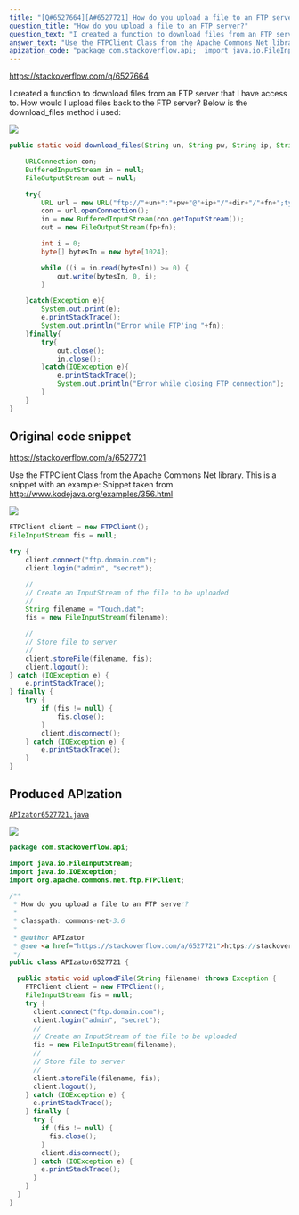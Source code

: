```yaml
---
title: "[Q#6527664][A#6527721] How do you upload a file to an FTP server?"
question_title: "How do you upload a file to an FTP server?"
question_text: "I created a function to download files from an FTP server that I have access to.  How would I upload files back to the FTP server? Below is the download_files method i used:"
answer_text: "Use the FTPClient Class from the Apache Commons Net library. This is a snippet with an example: Snippet taken from http://www.kodejava.org/examples/356.html"
apization_code: "package com.stackoverflow.api;  import java.io.FileInputStream; import java.io.IOException; import org.apache.commons.net.ftp.FTPClient;  /**  * How do you upload a file to an FTP server?  *  * classpath: commons-net-3.6  *  * @author APIzator  * @see <a href=\"https://stackoverflow.com/a/6527721\">https://stackoverflow.com/a/6527721</a>  */ public class APIzator6527721 {    public static void uploadFile(String filename) throws Exception {     FTPClient client = new FTPClient();     FileInputStream fis = null;     try {       client.connect(\"ftp.domain.com\");       client.login(\"admin\", \"secret\");       //       // Create an InputStream of the file to be uploaded       fis = new FileInputStream(filename);       //       // Store file to server       //       client.storeFile(filename, fis);       client.logout();     } catch (IOException e) {       e.printStackTrace();     } finally {       try {         if (fis != null) {           fis.close();         }         client.disconnect();       } catch (IOException e) {         e.printStackTrace();       }     }   } }"
---
```


https://stackoverflow.com/q/6527664

I created a function to download files from an FTP server that I have access to.  How would I upload files back to the FTP server?
Below is the download_files method i used:


<div class="code-logo"><img src="/stackoverflow.png" /></div>

```java
public static void download_files(String un, String pw, String ip, String dir, String fn, String fp){

    URLConnection con;
    BufferedInputStream in = null;
    FileOutputStream out = null;

    try{
        URL url = new URL("ftp://"+un+":"+pw+"@"+ip+"/"+dir+"/"+fn+";type=i");
        con = url.openConnection();
        in = new BufferedInputStream(con.getInputStream());
        out = new FileOutputStream(fp+fn);

        int i = 0;
        byte[] bytesIn = new byte[1024];

        while ((i = in.read(bytesIn)) >= 0) {
            out.write(bytesIn, 0, i);
        }

    }catch(Exception e){
        System.out.print(e);
        e.printStackTrace();
        System.out.println("Error while FTP'ing "+fn);
    }finally{
        try{
            out.close();
            in.close();
        }catch(IOException e){
            e.printStackTrace();
            System.out.println("Error while closing FTP connection");
        }
    }
}
```


## Original code snippet

https://stackoverflow.com/a/6527721

Use the FTPClient Class from the Apache Commons Net library.
This is a snippet with an example:
Snippet taken from http://www.kodejava.org/examples/356.html

<div class="code-logo"><img src="/stackoverflow.png" /></div>

```java
FTPClient client = new FTPClient();
FileInputStream fis = null;

try {
    client.connect("ftp.domain.com");
    client.login("admin", "secret");

    //
    // Create an InputStream of the file to be uploaded
    //
    String filename = "Touch.dat";
    fis = new FileInputStream(filename);

    //
    // Store file to server
    //
    client.storeFile(filename, fis);
    client.logout();
} catch (IOException e) {
    e.printStackTrace();
} finally {
    try {
        if (fis != null) {
            fis.close();
        }
        client.disconnect();
    } catch (IOException e) {
        e.printStackTrace();
    }
}
```

## Produced APIzation

[`APIzator6527721.java`](https://github.com/blind-papers/apization-temp-data/raw/main/search/APIzator6527721.java)

<div class="code-logo"><img src="/apizator.png" /></div>

```java
package com.stackoverflow.api;

import java.io.FileInputStream;
import java.io.IOException;
import org.apache.commons.net.ftp.FTPClient;

/**
 * How do you upload a file to an FTP server?
 *
 * classpath: commons-net-3.6
 *
 * @author APIzator
 * @see <a href="https://stackoverflow.com/a/6527721">https://stackoverflow.com/a/6527721</a>
 */
public class APIzator6527721 {

  public static void uploadFile(String filename) throws Exception {
    FTPClient client = new FTPClient();
    FileInputStream fis = null;
    try {
      client.connect("ftp.domain.com");
      client.login("admin", "secret");
      //
      // Create an InputStream of the file to be uploaded
      fis = new FileInputStream(filename);
      //
      // Store file to server
      //
      client.storeFile(filename, fis);
      client.logout();
    } catch (IOException e) {
      e.printStackTrace();
    } finally {
      try {
        if (fis != null) {
          fis.close();
        }
        client.disconnect();
      } catch (IOException e) {
        e.printStackTrace();
      }
    }
  }
}

```